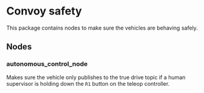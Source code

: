 # Convoy safety

This package contains nodes to make sure the vehicles are behaving safely.

## Nodes

### autonomous_control_node

Makes sure the vehicle only publishes to the true drive topic if a human 
supervisor is holding down the `R1` button on the teleop controller.
